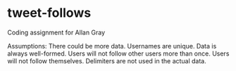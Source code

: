 # tweet-follows
Coding assignment for Allan Gray

Assumptions: 
	There could be more data.
	Usernames are unique.
	Data is always well-formed.
	Users will not follow other users more than once.
	Users will not follow themselves.
	Delimiters are not used in the actual data.